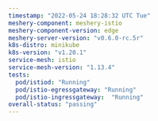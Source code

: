 ```yaml
---
timestamp: "2022-05-24 18:28:32 UTC Tue"
meshery-component: meshery-istio
meshery-component-version: edge
meshery-server-version: "v0.6.0-rc.5r"
k8s-distro: minikube
k8s-version: "v1.20.1"
service-mesh: istio
service-mesh-version: "1.13.4"
tests:
  pod/istiod: "Running"
  pod/istio-egressgateway: "Running"
  pod/istio-ingressgateway:  "Running"
overall-status: "passing"
---
```

